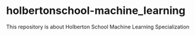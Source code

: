 # holbertonschool-machine_learning
This repository is about Holberton School Machine Learning Specialization
